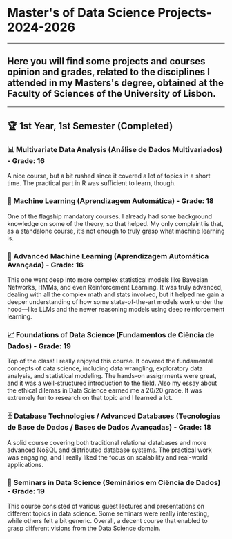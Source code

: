 # Master's of Data Science Projects-2024-2026
--- 
## Here you will find some projects and courses opinion and grades, related to the disciplines I attended in my Masters's degree, obtained at the Faculty of Sciences of the University of Lisbon.
---

## 🏆 1st Year, 1st Semester (Completed)

### 📊 Multivariate Data Analysis (Análise de Dados Multivariados) - Grade: **16**  
A nice course, but a bit rushed since it covered a lot of topics in a short time. The practical part in R was sufficient to learn, though.  

### 🤖 Machine Learning (Aprendizagem Automática) - Grade: **18**  
One of the flagship mandatory courses. I already had some background knowledge on some of the theory, so that helped. My only complaint is that, as a standalone course, it’s not enough to truly grasp what machine learning is.  

### 🔬 Advanced Machine Learning (Aprendizagem Automática Avançada) - Grade: **16**  
This one went deep into more complex statistical models like Bayesian Networks, HMMs, and even Reinforcement Learning. It was truly advanced, dealing with all the complex math and stats involved, but it helped me gain a deeper understanding of how some state-of-the-art models work under the hood—like LLMs and the newer reasoning models using deep reinforcement learning.  

### 📈 Foundations of Data Science (Fundamentos de Ciência de Dados) - Grade: **19**  
Top of the class! I really enjoyed this course. It covered the fundamental concepts of data science, including data wrangling, exploratory data analysis, and statistical modeling. The hands-on assignments were great, and it was a well-structured introduction to the field. Also my essay about the ethical dilemas in Data Science earned me a 20/20 grade. It was extremely fun to research on that topic and I learned a lot.  

### 🗄️ Database Technologies / Advanced Databases (Tecnologias de Base de Dados / Bases de Dados Avançadas) - Grade: **18**  
A solid course covering both traditional relational databases and more advanced NoSQL and distributed database systems. The practical work was engaging, and I really liked the focus on scalability and real-world applications.  

### 🎤 Seminars in Data Science (Seminários em Ciência de Dados) - Grade: **19**  
This course consisted of various guest lectures and presentations on different topics in data science. Some seminars were really interesting, while others felt a bit generic. Overall, a decent course that enabled to grasp different visions from the Data Science domain.


